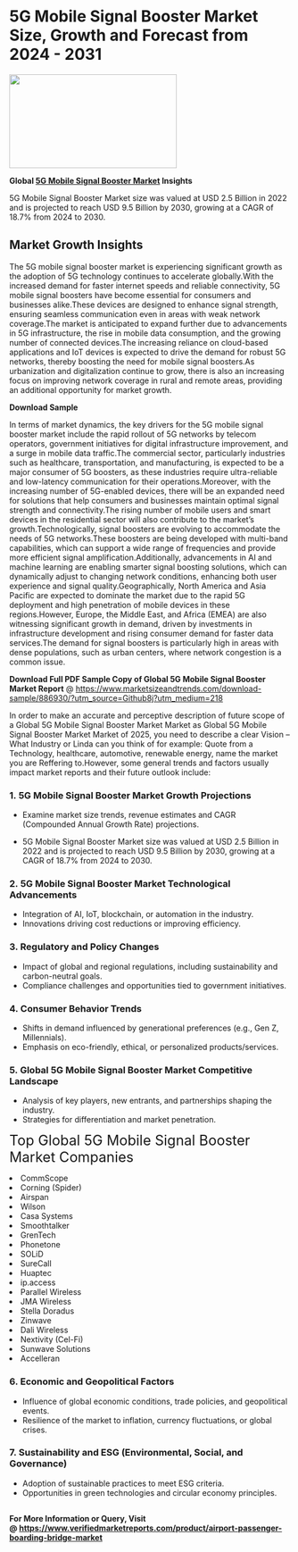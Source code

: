 <H1>5G Mobile Signal Booster Market Size, Growth and Forecast from 2024 - 2031</H1><img class="aligncenter size-medium wp-image-584254" src="https://thirdeyenews.in/wp-content/uploads/2024/09/Global-Market-Research-300x168.jpeg" alt="" width="300" height="168" /><p><strong>Global&nbsp;<a href="https://www.marketsizeandtrends.com/download-sample/886930/?utm_source=Github8j?utm_medium=218">5G Mobile Signal Booster Market</a> Insights</strong></p><p>5G Mobile Signal Booster Market size was valued at USD 2.5 Billion in 2022 and is projected to reach USD 9.5 Billion by 2030, growing at a CAGR of 18.7% from 2024 to 2030.</p><p><h2>Market Growth Insights</h2> <p>The 5G mobile signal booster market is experiencing significant growth as the adoption of 5G technology continues to accelerate globally.With the increased demand for faster internet speeds and reliable connectivity, 5G mobile signal boosters have become essential for consumers and businesses alike.These devices are designed to enhance signal strength, ensuring seamless communication even in areas with weak network coverage.The market is anticipated to expand further due to advancements in 5G infrastructure, the rise in mobile data consumption, and the growing number of connected devices.The increasing reliance on cloud-based applications and IoT devices is expected to drive the demand for robust 5G networks, thereby boosting the need for mobile signal boosters.As urbanization and digitalization continue to grow, there is also an increasing focus on improving network coverage in rural and remote areas, providing an additional opportunity for market growth.</p> <p><strong>Download Sample</strong></p> <p>In terms of market dynamics, the key drivers for the 5G mobile signal booster market include the rapid rollout of 5G networks by telecom operators, government initiatives for digital infrastructure improvement, and a surge in mobile data traffic.The commercial sector, particularly industries such as healthcare, transportation, and manufacturing, is expected to be a major consumer of 5G boosters, as these industries require ultra-reliable and low-latency communication for their operations.Moreover, with the increasing number of 5G-enabled devices, there will be an expanded need for solutions that help consumers and businesses maintain optimal signal strength and connectivity.The rising number of mobile users and smart devices in the residential sector will also contribute to the market’s growth.Technologically, signal boosters are evolving to accommodate the needs of 5G networks.These boosters are being developed with multi-band capabilities, which can support a wide range of frequencies and provide more efficient signal amplification.Additionally, advancements in AI and machine learning are enabling smarter signal boosting solutions, which can dynamically adjust to changing network conditions, enhancing both user experience and signal quality.Geographically, North America and Asia Pacific are expected to dominate the market due to the rapid 5G deployment and high penetration of mobile devices in these regions.However, Europe, the Middle East, and Africa (EMEA) are also witnessing significant growth in demand, driven by investments in infrastructure development and rising consumer demand for faster data services.The demand for signal boosters is particularly high in areas with dense populations, such as urban centers, where network congestion is a common issue.<p><span class=""><strong>Download Full PDF Sample Copy of Global 5G Mobile Signal Booster Market Report</strong> @ <a href="https://www.marketsizeandtrends.com/download-sample/886930/?utm_source=Github8j?utm_medium=218" target="_blank">https://www.marketsizeandtrends.com/download-sample/886930/?utm_source=Github8j?utm_medium=218</a></span></p><p>In order to make an accurate and perceptive description of future scope of a Global&nbsp;5G Mobile Signal Booster Market Market as Global&nbsp;5G Mobile Signal Booster Market Market of 2025, you need to describe a clear Vision &ndash; What Industry or Linda can you think of for example: Quote from a Technology, healthcare, automotive, renewable energy, name the market you are Reffering to.However, some general trends and factors usually impact market reports and their future outlook include:</p><h3>1.&nbsp;<strong>5G Mobile Signal Booster Market Growth Projections</strong></h3><ul><li>Examine market size trends, revenue estimates and CAGR (Compounded Annual Growth Rate) projections.</li><li><p>5G Mobile Signal Booster Market size was valued at USD 2.5 Billion in 2022 and is projected to reach USD 9.5 Billion by 2030, growing at a CAGR of 18.7% from 2024 to 2030.</p></li></ul><h3>2.&nbsp;<strong>5G Mobile Signal Booster Market Technological Advancements</strong></h3><ul><li>Integration of AI, IoT, blockchain, or automation in the industry.</li><li>Innovations driving cost reductions or improving efficiency.</li></ul><h3>3.&nbsp;<strong>Regulatory and Policy Changes</strong></h3><ul><li>Impact of global and regional regulations, including sustainability and carbon-neutral goals.</li><li>Compliance challenges and opportunities tied to government initiatives.</li></ul><h3>4.&nbsp;<strong>Consumer Behavior Trends</strong></h3><ul><li>Shifts in demand influenced by generational preferences (e.g., Gen Z, Millennials).</li><li>Emphasis on eco-friendly, ethical, or personalized products/services.</li></ul><h3>5.&nbsp;<strong>Global 5G Mobile Signal Booster Market Competitive Landscape</strong></h3><ul><li>Analysis of key players, new entrants, and partnerships shaping the industry.</li><li>Strategies for differentiation and market penetration.</li></ul><p data-pm-slice="1 1 []"><span style="color: inherit; font-family: inherit; font-size: 25px;">Top Global 5G Mobile Signal Booster Market Companies</span></p><div class="" data-test-id=""><p><li>CommScope</li><li> Corning (Spider)</li><li> Airspan</li><li> Wilson</li><li> Casa Systems</li><li> Smoothtalker</li><li> GrenTech</li><li> Phonetone</li><li> SOLiD</li><li> SureCall</li><li> Huaptec</li><li> ip.access</li><li> Parallel Wireless</li><li> JMA Wireless</li><li> Stella Doradus</li><li> Zinwave</li><li> Dali Wireless</li><li> Nextivity (Cel-Fi)</li><li> Sunwave Solutions</li><li> Accelleran</li></p></div><h3>6.&nbsp;<strong>Economic and Geopolitical Factors</strong></h3><ul><li>Influence of global economic conditions, trade policies, and geopolitical events.</li><li>Resilience of the market to inflation, currency fluctuations, or global crises.</li></ul><h3>7.&nbsp;<strong>Sustainability and ESG (Environmental, Social, and Governance)</strong></h3><ul><li>Adoption of sustainable practices to meet ESG criteria.</li><li>Opportunities in green technologies and circular economy principles.</li></ul><h2><strong style="font-size: 14px;">For More Information or Query, Visit @&nbsp;</strong><a style="background-color: #ffffff; font-size: 14px;" href="https://www.marketsizeandtrends.com/report/5g-mobile-signal-booster-market/" target="_blank">https://www.verifiedmarketreports.com/product/airport-passenger-boarding-bridge-market</a></h2>